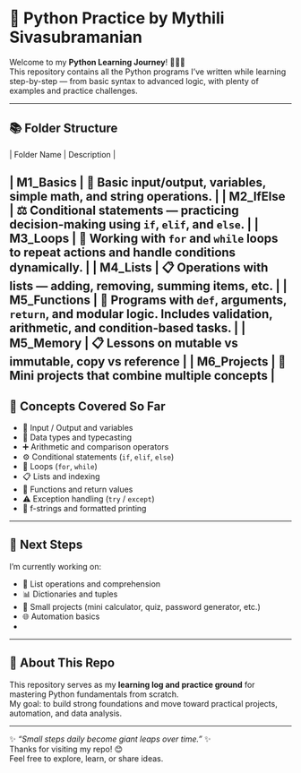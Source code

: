# 🐍 Python Practice by Mythili Sivasubramanian

Welcome to my **Python Learning Journey**! 👩‍💻✨  
This repository contains all the Python programs I’ve written while learning step-by-step — from basic syntax to advanced logic, with plenty of examples and practice challenges.

---

## 📚 Folder Structure

| Folder Name   | Description |

| **M1_Basics**    | 🧩 Basic input/output, variables, simple math, and string operations. |
| **M2_IfElse**    | ⚖️ Conditional statements — practicing decision-making using `if`, `elif`, and `else`. |
| **M3_Loops**     | 🔁 Working with `for` and `while` loops to repeat actions and handle conditions dynamically. |
| **M4_Lists**     | 📋 Operations with lists — adding, removing, summing items, etc. |
| **M5_Functions** | 🧠 Programs with `def`, arguments, `return`, and modular logic. Includes validation, arithmetic, and condition-based tasks. |                                            | **M5_Memory**    | 📋 Lessons on mutable vs immutable, copy vs reference |
| **M6_Projects**  | 🏁 Mini projects that combine multiple concepts |
---

## 🧠 Concepts Covered So Far
- 🏁 Input / Output and variables  
- 🔢 Data types and typecasting  
- ➕ Arithmetic and comparison operators  
- ⚙️ Conditional statements (`if`, `elif`, `else`)  
- 🔁 Loops (`for`, `while`)  
- 📋 Lists and indexing  
- 🧩 Functions and return values  
- ⚠️ Exception handling (`try` / `except`)  
- 💬 f-strings and formatted printing  

---

## 🌟 Next Steps
I’m currently working on:
- 🧮 List operations and comprehension  
- 📊 Dictionaries and tuples  
- 🧠 Small projects (mini calculator, quiz, password generator, etc.)  
- 🌐 Automation basics
- 
---

## 💖 About This Repo
This repository serves as my **learning log and practice ground** for mastering Python fundamentals from scratch.  
My goal: to build strong foundations and move toward practical projects, automation, and data analysis.

---

✨ *“Small steps daily become giant leaps over time.”* ✨  
Thanks for visiting my repo! 😊  
Feel free to explore, learn, or share ideas.
